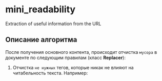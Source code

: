 # mini_readability
Extraction of useful information from the URL
## Описание алгоритма
После получения основного контента, происходит отчистка `мусора` в документе по
следующим правилам (класс **Replacer**):
  1. Отчистка `не нужных` тегов, которые никак не влияют на читабельность текста.
  Например: <script>, <style>, <link>.
  2. Удаление тегов с пустым контентом.
  3. Форматирования документа через файл настроек форматирования.
 

Следющим шагом идет поиск `основного` контента на странице (класс **FinderMeaningfulContent**).
Поиск осуществляется через рекурсивных обход каждого тега.
На каждом теге вычисляется оценка по следующей формуле:
![screenshot of sample](https://habrastorage.org/getpro/habr/post_images/3ae/ecf/a3e/3aeecfa3ea7a7504ba69e01c86b25b26.png)

После к чистой оценке добавляется/вычитается определенное значение за нахождение определенного слова в указанном атрибуте.
Все параметры находятся в файле с основными настройками.

## Файлы настроек
Если данные файлы не будут найдены, они создадутся автоматически в папке **settings**.

`main_settings.json` - файл основных настроек тегов.
Содержит настройки для удаления определенных тегов и для наград/штрафов.

`format_settings.json` - файл настроек формата тегов.
Содержит настройки для форматирования определенных тегов.

## Сборка
В корне каталога находится файл `compilestring.txt`.
При выполнении команды из указанного файла, соберется EXE-файл, который можно использовать
в качестве готовой утилиты.

## Команды
Ниже будет представлен список команд для запуска утилиты параметр url или file должен обязятельно присутствовать
при запуске.

Парсинг одной новости.
```
--url=http://site.ru/news/1/
```

Парсинг одной списка новостей из файла.
При таком виде некотрые сайты не парсятся, выводится только набор ссылок.
```
--file=checked.txt
```
URL статей в каждой новой строчке.
```
https://lenta.ru/news/2019/09/12/knopkodavi/
https://lenta.ru/articles/2019/09/11/eralash/
...
```

Подключение проксей.
Пример файла: `proxy.json`
```
--proxy-json=proxy.json
```

Подключение фиктивных user-agent'ов.
Пример файла: `user-agents.txt`
```
--user-agent-txt=user-agents.txt
```

## Результаты
В ходе проверки готовой утилиты выявлены следующие закономерности для каждого сайта:

`www.gazeta.ru` - отсутствует заголовок.

`russian.rt.com` - осутствует заголовок, присутствуют лишние пробелы.

`lenta.ru` - без повреждений, присутствует заголовок, отсутствует мусор.

`iz.ru` - отсутсвует заголовок, присутствует некоторый мусор ниже основной статьи.

Лучше сделать полность методы отчистки мусора. И алгоритм поиска нужного блока может давать сбои при наличии на сайте
большого комментария.

С помощью поиска в ширину подсчитывать оценку тега на определенном уровне, возможно улучшит результаты обнаружения
нужного блока с контентом.

## Cсылки
<https://github.com/words/flesch-kincaid>
<https://habr.com/ru/post/220983/>
<https://tuhrig.de/extracting-meaningful-content-from-raw-html/>
